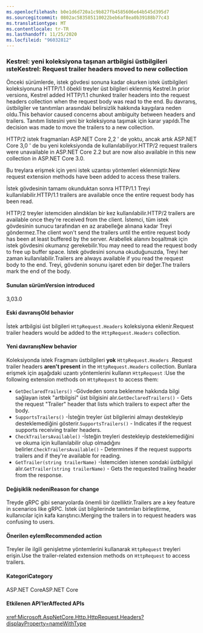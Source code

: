 ```yaml
---
ms.openlocfilehash: b0e1d6d720a1c9b827fb4585606e64b545d395d7
ms.sourcegitcommit: 0802ac583585110022beb6af8ea0b39188b77c43
ms.translationtype: MT
ms.contentlocale: tr-TR
ms.lasthandoff: 11/25/2020
ms.locfileid: "96032812"
---
```

### <a name="kestrel-request-trailer-headers-moved-to-new-collection"></a><span data-ttu-id="21c77-101">Kestrel: yeni koleksiyona taşınan artbilgisi üstbilgileri ıste</span><span class="sxs-lookup"><span data-stu-id="21c77-101">Kestrel: Request trailer headers moved to new collection</span></span>

<span data-ttu-id="21c77-102">Önceki sürümlerde, istek gövdesi sonuna kadar okurken istek üstbilgileri koleksiyonuna HTTP/1.1 öbekli treyler üst bilgileri eklenmiş Kestrel.</span><span class="sxs-lookup"><span data-stu-id="21c77-102">In prior versions, Kestrel added HTTP/1.1 chunked trailer headers into the request headers collection when the request body was read to the end.</span></span> <span data-ttu-id="21c77-103">Bu davranış, üstbilgiler ve tanıtımları arasındaki belirsizlik hakkında kaygılara neden oldu.</span><span class="sxs-lookup"><span data-stu-id="21c77-103">This behavior caused concerns about ambiguity between headers and trailers.</span></span> <span data-ttu-id="21c77-104">Tanıtım listesini yeni bir koleksiyona taşımak için karar yapıldı.</span><span class="sxs-lookup"><span data-stu-id="21c77-104">The decision was made to move the trailers to a new collection.</span></span>

<span data-ttu-id="21c77-105">HTTP/2 istek fragmanları ASP.NET Core 2,2 ' de yoktu, ancak artık ASP.NET Core 3,0 ' de bu yeni koleksiyonda de kullanılabiliyor.</span><span class="sxs-lookup"><span data-stu-id="21c77-105">HTTP/2 request trailers were unavailable in ASP.NET Core 2.2 but are now also available in this new collection in ASP.NET Core 3.0.</span></span>

<span data-ttu-id="21c77-106">Bu treylara erişmek için yeni istek uzantısı yöntemleri eklenmiştir.</span><span class="sxs-lookup"><span data-stu-id="21c77-106">New request extension methods have been added to access these trailers.</span></span>

<span data-ttu-id="21c77-107">İstek gövdesinin tamamı okunduktan sonra HTTP/1.1 Treyi kullanılabilir.</span><span class="sxs-lookup"><span data-stu-id="21c77-107">HTTP/1.1 trailers are available once the entire request body has been read.</span></span>

<span data-ttu-id="21c77-108">HTTP/2 treyler istemciden alındıkları bir kez kullanılabilir.</span><span class="sxs-lookup"><span data-stu-id="21c77-108">HTTP/2 trailers are available once they're received from the client.</span></span> <span data-ttu-id="21c77-109">İstemci, tüm istek gövdesinin sunucu tarafından en az arabelleğe alınana kadar Treyi göndermez.</span><span class="sxs-lookup"><span data-stu-id="21c77-109">The client won't send the trailers until the entire request body has been at least buffered by the server.</span></span> <span data-ttu-id="21c77-110">Arabellek alanını boşaltmak için istek gövdesini okumanız gerekebilir.</span><span class="sxs-lookup"><span data-stu-id="21c77-110">You may need to read the request body to free up buffer space.</span></span> <span data-ttu-id="21c77-111">İstek gövdesini sonuna okuduğunuzda, Treyi her zaman kullanılabilir.</span><span class="sxs-lookup"><span data-stu-id="21c77-111">Trailers are always available if you read the request body to the end.</span></span> <span data-ttu-id="21c77-112">Treyi, gövdenin sonunu işaret eden bir değer.</span><span class="sxs-lookup"><span data-stu-id="21c77-112">The trailers mark the end of the body.</span></span>

#### <a name="version-introduced"></a><span data-ttu-id="21c77-113">Sunulan sürüm</span><span class="sxs-lookup"><span data-stu-id="21c77-113">Version introduced</span></span>

<span data-ttu-id="21c77-114">3,0</span><span class="sxs-lookup"><span data-stu-id="21c77-114">3.0</span></span>

#### <a name="old-behavior"></a><span data-ttu-id="21c77-115">Eski davranış</span><span class="sxs-lookup"><span data-stu-id="21c77-115">Old behavior</span></span>

<span data-ttu-id="21c77-116">İstek artbilgisi üst bilgileri `HttpRequest.Headers` koleksiyona eklenir.</span><span class="sxs-lookup"><span data-stu-id="21c77-116">Request trailer headers would be added to the `HttpRequest.Headers` collection.</span></span>

#### <a name="new-behavior"></a><span data-ttu-id="21c77-117">Yeni davranış</span><span class="sxs-lookup"><span data-stu-id="21c77-117">New behavior</span></span>

<span data-ttu-id="21c77-118">Koleksiyonda istek Fragmanı üstbilgileri **yok** `HttpRequest.Headers` .</span><span class="sxs-lookup"><span data-stu-id="21c77-118">Request trailer headers **aren't present** in the `HttpRequest.Headers` collection.</span></span> <span data-ttu-id="21c77-119">Bunlara erişmek için aşağıdaki uzantı yöntemlerini kullanın `HttpRequest` :</span><span class="sxs-lookup"><span data-stu-id="21c77-119">Use the following extension methods on `HttpRequest` to access them:</span></span>

- <span data-ttu-id="21c77-120">`GetDeclaredTrailers()` -Gövdeden sonra beklenme hakkında bilgi sağlayan istek "artbilgisi" üst bilgisini alır.</span><span class="sxs-lookup"><span data-stu-id="21c77-120">`GetDeclaredTrailers()` - Gets the request "Trailer" header that lists which trailers to expect after the body.</span></span>
- <span data-ttu-id="21c77-121">`SupportsTrailers()` -İsteğin treyler üst bilgilerini almayı destekleyip desteklemediğini gösterir.</span><span class="sxs-lookup"><span data-stu-id="21c77-121">`SupportsTrailers()` - Indicates if the request supports receiving trailer headers.</span></span>
- <span data-ttu-id="21c77-122">`CheckTrailersAvailable()` -İsteğin treyleri destekleyip desteklemediğini ve okuma için kullanılabilir olup olmadığını belirler.</span><span class="sxs-lookup"><span data-stu-id="21c77-122">`CheckTrailersAvailable()` - Determines if the request supports trailers and if they're available for reading.</span></span>
- <span data-ttu-id="21c77-123">`GetTrailer(string trailerName)` -İstemciden istenen sondaki üstbilgiyi alır.</span><span class="sxs-lookup"><span data-stu-id="21c77-123">`GetTrailer(string trailerName)` - Gets the requested trailing header from the response.</span></span>

#### <a name="reason-for-change"></a><span data-ttu-id="21c77-124">Değişiklik nedeni</span><span class="sxs-lookup"><span data-stu-id="21c77-124">Reason for change</span></span>

<span data-ttu-id="21c77-125">Treyde gRPC gibi senaryolarda önemli bir özelliktir.</span><span class="sxs-lookup"><span data-stu-id="21c77-125">Trailers are a key feature in scenarios like gRPC.</span></span> <span data-ttu-id="21c77-126">İstek üst bilgilerinde tanıtımları birleştirme, kullanıcılar için kafa karıştırıcı.</span><span class="sxs-lookup"><span data-stu-id="21c77-126">Merging the trailers in to request headers was confusing to users.</span></span>

#### <a name="recommended-action"></a><span data-ttu-id="21c77-127">Önerilen eylem</span><span class="sxs-lookup"><span data-stu-id="21c77-127">Recommended action</span></span>

<span data-ttu-id="21c77-128">Treyler ile ilgili genişletme yöntemlerini kullanarak `HttpRequest` treyleri erişin.</span><span class="sxs-lookup"><span data-stu-id="21c77-128">Use the trailer-related extension methods on `HttpRequest` to access trailers.</span></span>

#### <a name="category"></a><span data-ttu-id="21c77-129">Kategori</span><span class="sxs-lookup"><span data-stu-id="21c77-129">Category</span></span>

<span data-ttu-id="21c77-130">ASP.NET Core</span><span class="sxs-lookup"><span data-stu-id="21c77-130">ASP.NET Core</span></span>

#### <a name="affected-apis"></a><span data-ttu-id="21c77-131">Etkilenen API’ler</span><span class="sxs-lookup"><span data-stu-id="21c77-131">Affected APIs</span></span>

<xref:Microsoft.AspNetCore.Http.HttpRequest.Headers?displayProperty=nameWithType>

<!--

#### Affected APIs

`P:Microsoft.AspNetCore.Http.HttpRequest.Headers`

-->
